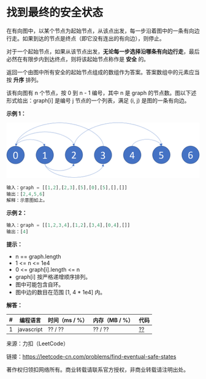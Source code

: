 # 找到最终的安全状态

在有向图中，以某个节点为起始节点，从该点出发，每一步沿着图中的一条有向边行走。如果到达的节点是终点（即它没有连出的有向边），则停止。

对于一个起始节点，如果从该节点出发，**无论每一步选择沿哪条有向边行走**，最后必然在有限步内到达终点，则将该起始节点称作是 **安全** 的。

返回一个由图中所有安全的起始节点组成的数组作为答案。答案数组中的元素应当按 **升序** 排列。

该有向图有 n 个节点，按 0 到 n - 1 编号，其中 n 是 graph 的节点数。图以下述形式给出：graph[i] 是编号 j 节点的一个列表，满足 (i, j) 是图的一条有向边。

**示例 1：**

![示例1](./eg1.png)

``` javascript
输入：graph = [[1,2],[2,3],[5],[0],[5],[],[]]
输出：[2,4,5,6]
解释：示意图如上。
```

**示例 2：**

``` javascript
输入：graph = [[1,2,3,4],[1,2],[3,4],[0,4],[]]
输出：[4]
```

**提示：**

- n == graph.length
- 1 <= n <= 1e4
- 0 <= graph[i].length <= n
- graph[i] 按严格递增顺序排列。
- 图中可能包含自环。
- 图中边的数目在范围 [1, 4 * 1e4] 内。

**解答：**

**#**|**编程语言**|**时间（ms / %）**|**内存（MB / %）**|**代码**
--|--|--|--|--
1|javascript|?? / ??|?? / ??|[??](./javascript/ac_v1.js)

来源：力扣（LeetCode）

链接：https://leetcode-cn.com/problems/find-eventual-safe-states

著作权归领扣网络所有。商业转载请联系官方授权，非商业转载请注明出处。
